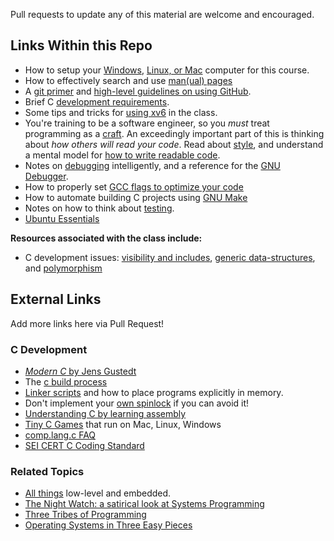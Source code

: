 Pull requests to update any of this material are welcome and encouraged.

## Links Within this Repo

-   How to setup your [Windows](system-setup/windows.md), [Linux, or Mac](system-setup/multipass.md) computer for this course.
-   How to effectively search and use [man(ual) pages](manpages.md)
-   A [git primer](gitprimer.md) and [high-level guidelines on using GitHub](github.md).
-   Brief C [development requirements](c.md).
-   Some tips and tricks for [using xv6](xv6.md) in the class.
-   You're training to be a software engineer, so you _must_ treat programming as a [craft](https://www2.seas.gwu.edu/~gparmer/posts/2016-03-07-code-craftsmanship.html). An exceedingly important part of this is thinking about _how others will read your code_. Read about [style](style.md), and understand a mental model for [how to write readable code](https://github.com/gwsystems/composite/blob/ppos/doc/style_guide/composite_coding_style.pdf).
-   Notes on [debugging](debugging.md) intelligently, and a reference for the [GNU Debugger](gdb.md).
-   How to properly set [GCC flags to optimize your code](gcc.md)
-   How to automate building C projects using [GNU Make](make.md)
-   Notes on how to think about [testing](testing.md).
-   [Ubuntu Essentials](ubuntu.md)

**Resources associated with the class include:**

-   C development issues: [visibility and includes](https://www.youtube.com/watch?v=P8g4B9c0i8A&t=490s), [generic data-structures](https://www.youtube.com/watch?v=AUYYN3mqSGU&t=3s), and [polymorphism](https://www.youtube.com/watch?v=bZO0A1tj2MI)

## External Links

Add more links here via Pull Request!

### C Development

-   [_Modern C_ by Jens Gustedt](https://modernc.gforge.inria.fr/#orga1f30a5)
-   The [c build process](https://blog.feabhas.com/2012/06/the-c-build-process/)
-   [Linker scripts](http://software-dl.ti.com/ccs/esd/documents/sdto_cgt_Linker-Command-File-Primer.html) and how to place programs explicitly in memory.
-   Don't implement your [own spinlock](https://matklad.github.io//2020/01/02/spinlocks-considered-harmful.html) if you can avoid it!
-   [Understanding C by learning assembly](https://www.recurse.com/blog/7-understanding-c-by-learning-assembly)
-   [Tiny C Games](https://github.com/superjer/tinyc.games) that run on Mac, Linux, Windows
-   [comp.lang.c FAQ](http://c-faq.com/)
-   [SEI CERT C Coding Standard](https://wiki.sei.cmu.edu/confluence/display/c/SEI+CERT+C+Coding+Standard)

### Related Topics

-   [All things](https://github.com/nhivp/Awesome-Embedded) low-level and embedded.
-   [The Night Watch: a satirical look at Systems Programming](https://scholar.harvard.edu/files/mickens/files/thenightwatch.pdf)
-   [Three Tribes of Programming](https://josephg.com/blog/3-tribes/)
-   [Operating Systems in Three Easy Pieces](http://pages.cs.wisc.edu/~remzi/OSTEP/)

